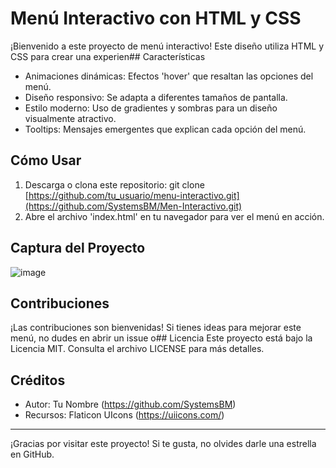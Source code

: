 # Menú Interactivo con HTML y CSS
¡Bienvenido a este proyecto de menú interactivo! Este diseño utiliza HTML y CSS para crear una experien## Características
- Animaciones dinámicas: Efectos 'hover' que resaltan las opciones del menú.
- Diseño responsivo: Se adapta a diferentes tamaños de pantalla.
- Estilo moderno: Uso de gradientes y sombras para un diseño visualmente atractivo.
- Tooltips: Mensajes emergentes que explican cada opción del menú.

## Cómo Usar
1. Descarga o clona este repositorio:
git clone [https://github.com/tu_usuario/menu-interactivo.git](https://github.com/SystemsBM/Men-Interactivo.git)
2. Abre el archivo 'index.html' en tu navegador para ver el menú en acción.
   
## Captura del Proyecto

![image](https://github.com/user-attachments/assets/60ebd577-db61-403d-b56b-0aa35e2421b1)

## Contribuciones
¡Las contribuciones son bienvenidas! Si tienes ideas para mejorar este menú, no dudes en abrir un issue o## Licencia
Este proyecto está bajo la Licencia MIT. Consulta el archivo LICENSE para más detalles.
## Créditos
- Autor: Tu Nombre (https://github.com/SystemsBM)
- Recursos: Flaticon UIcons (https://uiicons.com/)
---
¡Gracias por visitar este proyecto! Si te gusta, no olvides darle una estrella en GitHub.
